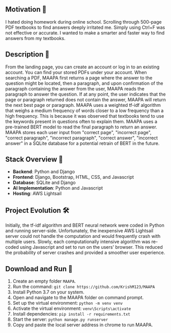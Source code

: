 ## Motivation 😤

I hated doing homework during online school. Scrolling through 500-page PDF textbooks to find answers deeply irritated me. Simply using Ctrl+F was not effective or accurate. I wanted to make a smarter and faster way to find answers from my textbooks.

## Description 📖

From the landing page, you can create an account or log in to an existing account. You can find your stored PDFs under your account. When searching a PDF, MAAPA first returns a page where the answer to the question might be located, then a paragraph, and upon confirmation of the paragraph containing the answer from the user, MAAPA reads the paragraph to answer the question. If at any point, the user indicates that the page or paragraph returned does not contain the answer, MAAPA will return the next best page or paragraph. MAAPA uses a weighted tf-idf algorithm that weighs a medium frequency of words closer to a low frequency than a high frequency. This is because it was observed that textbooks tend to use the keywords present in questions often to explain them. MAAPA uses a pre-trained BERT model to read the final paragraph to return an answer. MAAPA stores each user input from "correct page", "incorrect page", "correct paragraph", "incorrect paragraph", "correct answer", "incorrect answer" in a SQLite database for a potential retrain of BERT in the future.

## Stack Overview 🥞

- **Backend**: Python and Django
- **Frontend**: Django, Bootstrap, HTML, CSS, and Javascript
- **Database**: SQLite and Django
- **AI Implementation**: Python and Javascript
- **Hosting**: AWS Lightsail

## Project Evolution 🛠️

Initially, the tf-idf algorithm and BERT neural network were coded in Python and running server-side. Unfortunately, the inexpensive AWS Lightsail server could not handle the computation and would frequently crash with multiple users. Slowly, each computationally intensive algorithm was re-coded using Javascript and set to run on the users' browser. This reduced the probability of server crashes and provided a smoother user experience.

## Download and Run 🚀

1. Create an empty folder `MAAPA`.
2. Run the command:
`git clone https://github.com/KrishM123/MAAPA`
3. Install Python 3.7 on your system.
4. Open and navigate to the MAAPA folder on command prompt.
5. Set up the virtual environment:
`python -m venv venv`
6. Activate the virtual environment:
`venv\Scripts\activate`
7. Install dependencies:
`pip install -r requirements.txt`
8. Start the server:
`python manage.py runserver`
9. Copy and paste the local server address in chrome to run MAAPA.
